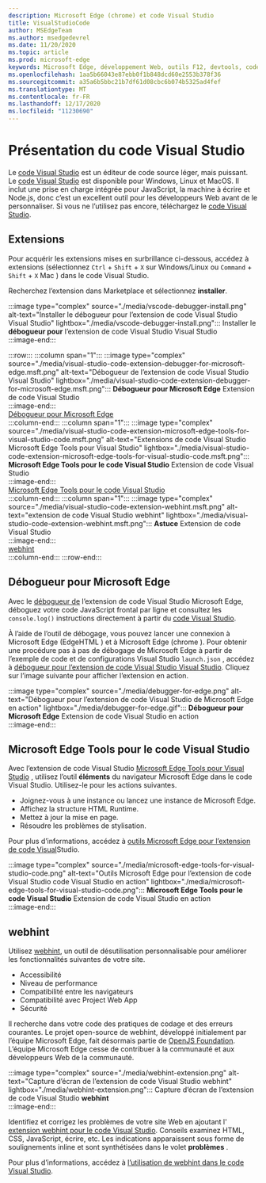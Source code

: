 ```yaml
---
description: Microsoft Edge (chrome) et code Visual Studio
title: VisualStudioCode
author: MSEdgeTeam
ms.author: msedgedevrel
ms.date: 11/20/2020
ms.topic: article
ms.prod: microsoft-edge
keywords: Microsoft Edge, développement Web, outils F12, devtools, code vs, code Visual Studio, débogueur, webhint
ms.openlocfilehash: 1aa5b66043e87ebb0f1b848dcd60e2553b378f36
ms.sourcegitcommit: a35a6b5bbc21b7df61d08cbc6b074b5325ad4fef
ms.translationtype: MT
ms.contentlocale: fr-FR
ms.lasthandoff: 12/17/2020
ms.locfileid: "11230690"
---
```

# Présentation du code Visual Studio  

Le [code Visual Studio][VisualStudioCodeDocs] est un éditeur de code source léger, mais puissant.  Le [code Visual Studio][VisualStudioCodeDocs] est disponible pour Windows, Linux et MacOS.  Il inclut une prise en charge intégrée pour JavaScript, la machine à écrire et Node.js, donc c’est un excellent outil pour les développeurs Web avant de le personnaliser.  Si vous ne l’utilisez pas encore, téléchargez le [code Visual Studio][VisualstudioCode].  

## Extensions  

<!--todo: We want to put something like the tiles for extensions Visual Studio Code uses on this page https://code.visualstudio.com/Docs#top-extensions but I don't think this is a markdown page.  I think it's a web page.  I couldn't find anything in https://github.com/Microsoft/vscode-docs that looks like this page. In the meantime, here's what I've come up with: -->  

Pour acquérir les extensions mises en surbrillance ci-dessous, accédez à extensions \(sélectionnez `Ctrl` + `Shift` + `X` sur Windows/Linux ou `Command` + `Shift` + `X` Mac \) dans le code Visual Studio.  

Recherchez l’extension dans Marketplace et sélectionnez **installer**.  

:::image type="complex" source="./media/vscode-debugger-install.png" alt-text="Installer le débogueur pour l’extension de code Visual Studio Visual Studio" lightbox="./media/vscode-debugger-install.png":::
   Installer le **débogueur pour** l’extension de code Visual Studio Visual Studio  
:::image-end:::  

:::row:::
   :::column span="1":::
      :::image type="complex" source="./media/visual-studio-code-extension-debugger-for-microsoft-edge.msft.png" alt-text="Débogueur de l’extension de code Visual Studio Visual Studio" lightbox="./media/visual-studio-code-extension-debugger-for-microsoft-edge.msft.png":::
         **Débogueur pour Microsoft Edge** Extension de code Visual Studio  
      :::image-end:::  
      [Débogueur pour Microsoft Edge](#debugger-for-microsoft-edge)  
   :::column-end:::
   :::column span="1":::
      :::image type="complex" source="./media/visual-studio-code-extension-microsoft-edge-tools-for-visual-studio-code.msft.png" alt-text="Extensions de code Visual Studio Microsoft Edge Tools pour Visual Studio" lightbox="./media/visual-studio-code-extension-microsoft-edge-tools-for-visual-studio-code.msft.png":::
         **Microsoft Edge Tools pour le code Visual Studio** Extension de code Visual Studio  
      :::image-end:::  
      [Microsoft Edge Tools pour le code Visual Studio](#microsoft-edge-tools-for-visual-studio-code)  
   :::column-end:::
   :::column span="1":::
      :::image type="complex" source="./media/visual-studio-code-extension-webhint.msft.png" alt-text="extension de code Visual Studio webhint" lightbox="./media/visual-studio-code-extension-webhint.msft.png":::
         **Astuce** Extension de code Visual Studio  
      :::image-end:::  
      [webhint](#webhint)  
   :::column-end:::
:::row-end:::  

## Débogueur pour Microsoft Edge  

Avec le [débogueur de][VisualstudioMarketplaceDebuggerMicrosoftEdge] l’extension de code Visual Studio Microsoft Edge, déboguez votre code JavaScript frontal par ligne et consultez les `console.log()` instructions directement à partir du [code Visual Studio][VisualstudioCode].  
      
À l’aide de l’outil de débogage, vous pouvez lancer une connexion à Microsoft Edge \(EdgeHTML \) et à Microsoft Edge \(chrome \).  Pour obtenir une procédure pas à pas de débogage de Microsoft Edge à partir de l’exemple de code et de configurations Visual Studio `launch.json` , accédez à [débogueur pour l’extension de code Visual Studio Visual Studio][VisualStudioCodeDebuggerEdge].  Cliquez sur l’image suivante pour afficher l’extension en action.  

:::image type="complex" source="./media/debugger-for-edge.png" alt-text="Débogueur pour l’extension de code Visual Studio de Microsoft Edge en action" lightbox="./media/debugger-for-edge.gif":::
   **Débogueur pour Microsoft Edge** Extension de code Visual Studio en action  
:::image-end:::  

## Microsoft Edge Tools pour le code Visual Studio

Avec l’extension de code Visual Studio [Microsoft Edge Tools pour Visual Studio][VisualstudioMarketplaceMicrosoftEdgeToolsVisualStudioCode] , utilisez l’outil **éléments** du navigateur Microsoft Edge dans le code Visual Studio.  Utilisez-le pour les actions suivantes.  

*   Joignez-vous à une instance ou lancez une instance de Microsoft Edge.  
*   Affichez la structure HTML Runtime.  
*   Mettez à jour la mise en page.  
*   Résoudre les problèmes de stylisation.  
    
Pour plus d’informations, accédez à [outils Microsoft Edge pour l’extension de code Visual][VisualStudioCodeMicrosoftEdgeDevtoolsExtension]Studio.  <!--  Choose the following image to see the extension in action.  -->  
      
:::image type="complex" source="./media/microsoft-edge-tools-for-visual-studio-code.png" alt-text="Outils Microsoft Edge pour l’extension de code Visual Studio code Visual Studio en action" lightbox="./media/microsoft-edge-tools-for-visual-studio-code.png":::
   **Microsoft Edge Tools pour le code Visual Studio** Extension de code Visual Studio en action  
:::image-end:::  

## webhint  
      
Utilisez [webhint][WebhintMain], un outil de désutilisation personnalisable pour améliorer les fonctionnalités suivantes de votre site.  

*   Accessibilité
*   Niveau de performance
*   Compatibilité entre les navigateurs
*   Compatibilité avec Project Web App
*   Sécurité

Il recherche dans votre code des pratiques de codage et des erreurs courantes. Le projet open-source de webhint, développé initialement par l’équipe Microsoft Edge, fait désormais partie de [OpenJS Foundation][OpenjsFoundation].  L’équipe Microsoft Edge cesse de contribuer à la communauté et aux développeurs Web de la communauté.  <!--  Choose the following image to see the extension in action.  -->  
      
:::image type="complex" source="./media/webhint-extension.png" alt-text="Capture d’écran de l’extension de code Visual Studio webhint" lightbox="./media/webhint-extension.png":::
   Capture d’écran de l’extension de code Visual Studio **webhint**  
:::image-end:::  
      
Identifiez et corrigez les problèmes de votre site Web en ajoutant l' [extension webhint pour le code Visual Studio][VisualstudioMarketplaceWebhint].  Conseils examinez HTML, CSS, JavaScript, écrire, etc.  Les indications apparaissent sous forme de soulignements inline et sont synthétisées dans le volet **problèmes** .  
      
Pour plus d’informations, accédez à [l’utilisation de webhint dans le code Visual Studio][VisualStudioCodeWebhint].  

<!--links -->  

[VisualStudioCodeDebuggerEdge]: ./debugger-for-edge.md "Débogueur de l’extension de code Visual Studio Microsoft Edge | Documents Microsoft"  
[VisualStudioCodeMicrosoftEdgeDevtoolsExtension]: ./microsoft-edge-devtools-extension.md "Extension de code Microsoft Edge DevTools pour Visual Studio | Documents Microsoft"  
[VisualStudioCodeWebhint]: ./webhint.md "Extension de code Visual Studio webhint | Documents Microsoft"  

[VisualstudioCode]: https://code.visualstudio.com "Code Visual Studio"  
[VisualStudioCodeDocs]: https://code.visualstudio.com/Docs "Documentation | Code Visual Studio"   

[VisualstudioMarketplaceDebuggerMicrosoftEdge]: https://marketplace.visualstudio.com/items?itemName=msjsdiag.debugger-for-edge "Débogueur pour Microsoft Edge | Visual Studio Marketplace"  
[VisualstudioMarketplaceMicrosoftEdgeToolsVisualStudioCode]: https://marketplace.visualstudio.com/items?itemName=ms-edgedevtools.vscode-edge-devtools "Microsoft Edge Tools pour le code Visual Studio | Visual Studio Marketplace"  

[VisualstudioMarketplaceWebhint]: https://marketplace.visualstudio.com/items?itemName=webhint.vscode-webhint "webhint | Visual Studio Marketplace"  

[WebhintMain]:  https://webhint.io "webhint"  
[OpenjsFoundation]:  https://openjsf.org "OpenJS Foundation"  
